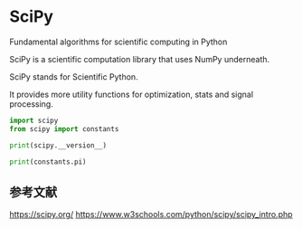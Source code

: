 # SciPy

Fundamental algorithms for scientific computing in Python

SciPy is a scientific computation library that uses NumPy underneath.

SciPy stands for Scientific Python.

It provides more utility functions for optimization, stats and signal processing.


``` python
import scipy
from scipy import constants

print(scipy.__version__)

print(constants.pi)

```

## 参考文献

https://scipy.org/
https://www.w3schools.com/python/scipy/scipy_intro.php
